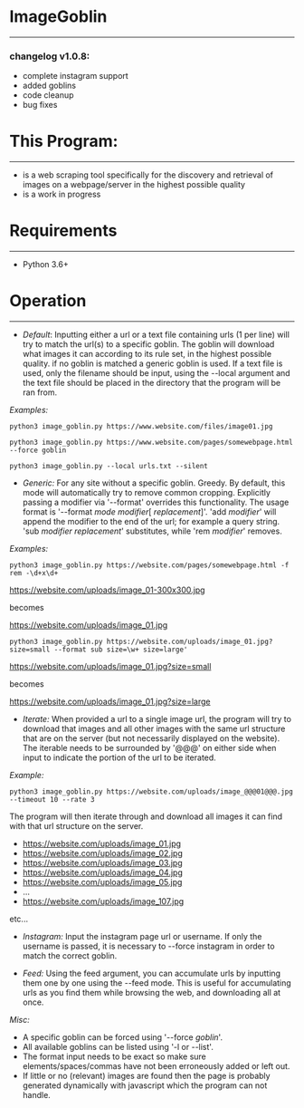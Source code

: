 
# ImageGoblin

---

### changelog v1.0.8:
+ complete instagram support
+ added goblins
+ code cleanup
+ bug fixes

# This Program:

---

+ is a web scraping tool specifically for the discovery and retrieval of images on a webpage/server in the highest possible quality
+ is a work in progress


# Requirements

---

+ Python 3.6+


# Operation

---

+ *Default*: Inputting either a url or a text file containing urls (1 per line) will try to match the url(s) to a specific goblin. The goblin will download what images it can according to its rule set, in the highest possible quality. if no goblin is matched a generic goblin is used. If a text file is used, only the filename should be input, using the --local argument and the text file should be placed in the directory that the program will be ran from.

*Examples:*

```
python3 image_goblin.py https://www.website.com/files/image01.jpg

python3 image_goblin.py https://www.website.com/pages/somewebpage.html --force goblin

python3 image_goblin.py --local urls.txt --silent
  ```

+ *Generic:* For any site without a specific goblin. Greedy. By default, this mode will automatically try to remove common cropping. Explicitly passing a modifier via '--format' overrides this functionality. The usage format is '--format _mode_ _modifier_[ _replacement_]'. 'add _modifier_' will append the modifier to the end of the url; for example a query string. 'sub _modifier_ _replacement_' substitutes, while 'rem _modifier_' removes.

*Examples:*

```
python3 image_goblin.py https://website.com/pages/somewebpage.html -f rem -\d+x\d+
```

https://website.com/uploads/image_01-300x300.jpg

becomes

https://website.com/uploads/image_01.jpg


```
python3 image_goblin.py https://website.com/uploads/image_01.jpg?size=small --format sub size=\w+ size=large'
```

https://website.com/uploads/image_01.jpg?size=small

becomes

https://website.com/uploads/image_01.jpg?size=large

+ *Iterate:* When provided a url to a single image url, the program will try to download that images and all other images with the same url structure that are on the server (but not necessarily displayed on the website). The iterable needs to be surrounded by '@@@' on either side when input to indicate the portion of the url to be iterated.

*Example:*

```
python3 image_goblin.py https://website.com/uploads/image_@@@01@@@.jpg --timeout 10 --rate 3
```

The program will then iterate through and download all images it can find with that url structure on the server.

* https://website.com/uploads/image_01.jpg
* https://website.com/uploads/image_02.jpg
* https://website.com/uploads/image_03.jpg
* https://website.com/uploads/image_04.jpg
* https://website.com/uploads/image_05.jpg
* ...
* https://website.com/uploads/image_107.jpg

etc...

+ *Instagram:* Input the instagram page url or username. If only the username is passed, it is necessary to --force instagram in order to match the correct goblin.

+ *Feed:* Using the feed argument, you can accumulate urls by inputting them one by one using the --feed mode. This is useful for accumulating urls as you find them while browsing the web, and downloading all at once.   

*Misc:*
  + A specific goblin can be forced using '--force _goblin_'.
  + All available goblins can be listed using '-l or --list'.
  + The format input needs to be exact so make sure elements/spaces/commas have not been erroneously added or left out.
  + If little or no (relevant) images are found then the page is probably generated dynamically with javascript which the program can not handle.
